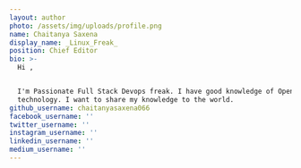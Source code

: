 ```yaml
---
layout: author
photo: /assets/img/uploads/profile.png
name: Chaitanya Saxena
display_name: _Linux_Freak_
position: Chief Editor
bio: >-
  Hi , 


  I'm Passionate Full Stack Devops freak. I have good knowledge of Open source
  technology. I want to share my knowledge to the world. 
github_username: chaitanyasaxena066
facebook_username: ''
twitter_username: ''
instagram_username: ''
linkedin_username: ''
medium_username: ''
---
```

